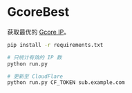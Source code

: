 # GcoreBest

获取最优的 [Gcore IP](https://api.gcore.com/cdn/public-ip-list)。

```bash
pip install -r requirements.txt

# 只统计有效的 IP 数
python run.py

# 更新至 CloudFlare
python run.py CF_TOKEN sub.example.com
```
